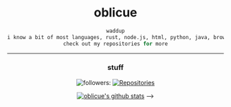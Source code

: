 

<h1 align="center">oblicue</h1>


<div align="center">


</h1>

```python
waddup
i know a bit of most languages, rust, node.js, html, python, java, browser js, php, lua etc.
check out my repositories for more
```


***

### stuff

![followers:](https://img.shields.io/github/followers/owersite?style=for-the-badge&color=red&logo=elixir&logoColor=red)
<a href="https://github.com/oblicue?tab=repositories">
      <img src="https://badges.pufler.dev/repos/oblicue?style=for-the-badge&logo=elixir&logoColor=red&color=red&cacheSeconds=3600" alt="Repositories"/>
 </a>

[![oblicue's github stats](https://github-readme-stats.vercel.app/api?username=oblicue)](https://github.com/anuraghazra/github-readme-stats)
-->

